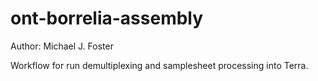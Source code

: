 # ont-borrelia-assembly

Author: Michael J. Foster

Workflow for run demultiplexing and samplesheet processing into Terra.

